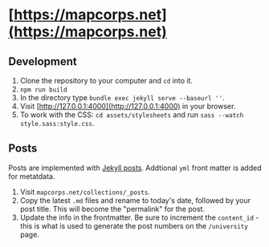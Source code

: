 # [https://mapcorps.net](https://mapcorps.net)

## Development

1. Clone the repository to your computer and `cd` into it.
2. `npm run build`
3. In the directory type `bundle exec jekyll serve --baseurl ''`.
4. Visit [http://127.0.0.1:4000](http://127.0.0.1:4000) in your browser.
5. To work with the CSS: `cd assets/stylesheets` and run `sass --watch style.sass:style.css`.

## Posts

Posts are implemented with [Jekyll posts](https://jekyllrb.com/docs/posts/). Addtional `yml` front matter is added for metatdata.

1. Visit `mapcorps.net/collections/_posts`.
2. Copy the latest `.md` files and rename to today's date, followed by your post title. This will become the "permalink" for the post.
3. Update the info in the frontmatter. Be sure to increment the `content_id` - this is what is used to generate the post numbers on the `/university` page.
